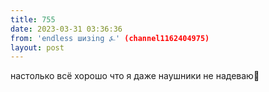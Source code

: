 ```yaml
---
title: 755
date: 2023-03-31 03:36:36
from: 'endless шизing ⍼' (channel1162404975)
layout: post
---
```


настолько всё хорошо что я даже наушники не надеваю🥺
